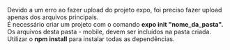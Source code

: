 Devido a um erro ao fazer upload do projeto expo, foi preciso fazer upload apenas dos arquivos principais.<br>
É necessário criar um projeto com o comando <b>expo init "nome_da_pasta".</b><br>
Os arquivos desta pasta - mobile, devem ser incluídos na pasta criada.<br>
Utilizar o <b>npm install</b> para instalar todas as dependências.<br>
